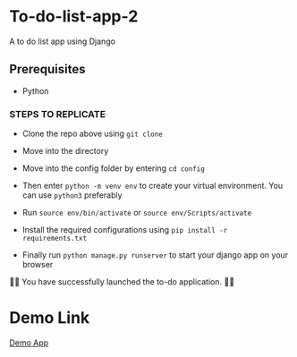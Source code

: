 # To-do-list-app-2
A to do list app using Django

## Prerequisites 
* Python

### STEPS TO REPLICATE

* Clone the repo above using `git clone`

* Move into the directory 

* Move into the config folder by entering `cd config`

* Then enter `python -m venv env` to create your virtual environment. You can use `python3` preferably

* Run `source env/bin/activate` or `source env/Scripts/activate`

* Install the required configurations using `pip install -r requirements.txt`

* Finally run `python manage.py runserver` to start your django app on your browser

🚀🚀 You have successfully launched the to-do application. 🚀🚀

# Demo Link

[Demo App](http://kingsman999.pythonanywhere.com/login/?next=/)
